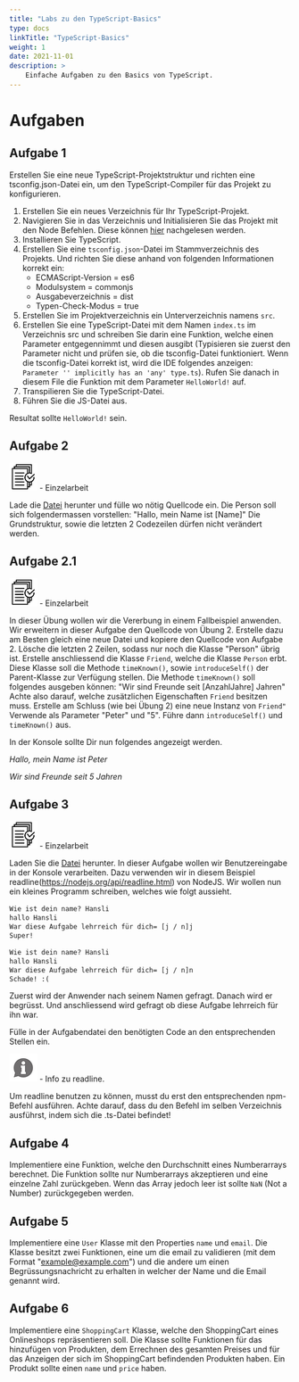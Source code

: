 ```yaml
---
title: "Labs zu den TypeScript-Basics"
type: docs
linkTitle: "TypeScript-Basics"
weight: 1
date: 2021-11-01
description: >
    Einfache Aufgaben zu den Basics von TypeScript.
---
```

# Aufgaben
## Aufgabe 1
Erstellen Sie eine neue TypeScript-Projektstruktur und richten eine tsconfig.json-Datei ein, um den TypeScript-Compiler für das Projekt zu konfigurieren.

1. Erstellen Sie ein neues Verzeichnis für Ihr TypeScript-Projekt. 
2. Navigieren Sie in das Verzeichnis und Initialisieren Sie das Projekt mit den Node Befehlen. Diese können [hier](../../../docs/web/ide_advanced/01_nodejs.md#npm-commands) nachgelesen werden. 
4. Installieren Sie TypeScript. 
5. Erstellen Sie eine `tsconfig.json`-Datei im Stammverzeichnis des Projekts. Und richten Sie diese anhand von folgenden Informationen korrekt ein:
   * ECMAScript-Version = es6
   * Modulsystem = commonjs
   * Ausgabeverzeichnis = dist
   * Typen-Check-Modus = true
6. Erstellen Sie im Projektverzeichnis ein Unterverzeichnis namens `src`. 
7. Erstellen Sie eine TypeScript-Datei mit dem Namen `index.ts` im Verzeichnis src und schreiben Sie darin eine Funktion, welche einen Parameter entgegennimmt und diesen ausgibt (Typisieren sie zuerst den Parameter nicht und prüfen sie, ob die tsconfig-Datei funktioniert. Wenn die tsconfig-Datei korrekt ist, wird die IDE folgendes anzeigen: `Parameter '' implicitly has an 'any' type.ts`). Rufen Sie danach in diesem File die Funktion mit dem Parameter `HelloWorld!` auf.
8. Transpilieren Sie die TypeScript-Datei.
9. Führen Sie die JS-Datei aus.

Resultat sollte `HelloWorld!` sein.


## Aufgabe 2
![task2](/images/task.png) - Einzelarbeit

Lade die [Datei](/files/exams/angular/uebung2.ts) herunter und fülle wo nötig Quellcode ein.
Die Person soll sich folgendermassen vorstellen: "Hallo, mein Name ist  [Name]"
Die Grundstruktur, sowie die letzten 2 Codezeilen dürfen nicht verändert werden.


## Aufgabe 2.1
![task3](/images/task.png) - Einzelarbeit

In dieser Übung wollen wir die Vererbung in einem Fallbeispiel anwenden.
Wir erweitern in dieser Aufgabe den Quellcode von Übung 2.
Erstelle dazu am Besten gleich eine neue Datei und kopiere den Quellcode von Aufgabe 2.
Lösche die letzten 2 Zeilen, sodass nur noch die Klasse "Person" übrig ist.
Erstelle anschliessend die Klasse `Friend`, welche die Klasse `Person` erbt.
Diese Klasse soll die Methode `timeKnown()`, sowie `introduceSelf()` der Parent-Klasse zur Verfügung stellen.
Die Methode `timeKnown()` soll folgendes ausgeben können: "Wir sind Freunde seit [AnzahlJahre] Jahren"
Achte also darauf, welche zusätzlichen Eigenschaften `Friend` besitzen muss.
Erstelle am Schluss (wie bei Übung 2) eine neue Instanz von `Friend"` Verwende als Parameter "Peter" und "5".
Führe dann `introduceSelf()` und `timeKnown()` aus.

In der Konsole sollte Dir nun folgendes angezeigt werden.

*Hallo, mein Name ist Peter*

*Wir sind Freunde seit 5 Jahren*


## Aufgabe 3
![task4](/images/task.png) - Einzelarbeit

Laden Sie die [Datei](/files/exams/angular/uebung3.ts) herunter.
In dieser Aufgabe wollen wir Benutzereingabe in der Konsole verarbeiten.
Dazu verwenden wir in diesem Beispiel readline(https://nodejs.org/api/readline.html) von NodeJS.
Wir wollen nun ein kleines Programm schreiben, welches wie folgt aussieht.

```console
Wie ist dein name? Hansli
hallo Hansli
War diese Aufgabe lehrreich für dich= [j / n]j
Super!
```
```console
Wie ist dein name? Hansli
hallo Hansli
War diese Aufgabe lehrreich für dich= [j / n]n
Schade! :(
```
Zuerst wird der Anwender nach seinem Namen gefragt.
Danach wird er begrüsst.
Und anschliessend wird gefragt ob diese Aufgabe lehrreich für ihn war.

Fülle in der Aufgabendatei den benötigten Code an den entsprechenden Stellen ein.

![asset](/images/hint.png) - Info zu readline.

Um readline benutzen zu können, musst du erst den entsprechenden npm-Befehl ausführen.
Achte darauf, dass du den Befehl im selben Verzeichnis ausführst, indem sich die .ts-Datei befindet!


## Aufgabe 4
Implementiere eine Funktion, welche den Durchschnitt eines Numberarrays berechnet.
Die Funktion sollte nur Numberarrays akzeptieren und eine einzelne Zahl zurückgeben. Wenn das Array jedoch leer ist sollte `NaN` (Not a Number) zurückgegeben werden.


## Aufgabe 5
Implementiere eine `User` Klasse mit den Properties `name` und `email`.
Die Klasse besitzt zwei Funktionen, eine um die email zu validieren (mit dem Format "example@example.com") und die andere um einen Begrüssungsnachricht zu erhalten in welcher der Name und die Email genannt wird.


## Aufgabe 6
Implementiere eine `ShoppingCart` Klasse, welche den ShoppingCart eines Onlineshops repräsentieren soll.
Die Klasse sollte Funktionen für das hinzufügen von Produkten, dem Errechnen des gesamten Preises und für das Anzeigen der sich im ShoppingCart befindenden Produkten haben.
Ein Produkt sollte einen `name` und `price` haben.

